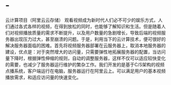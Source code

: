 # -
云计算项目（阿里云云存储）
观看视频成为新时代人们必不可少的娱乐方式，人们通过各式各样的视频，在得到放松的同时，也能够了解知识和生活。但是随着人们对视频播放质量的需求不断提升，以及用户数量的急剧增长，导致后端的视频服务器出现压力过大，甚至崩溃的问题。于是，利用当下的云计算技术，便可很好的解决服务器面临的困难。首先将视频服务器部署在云服务器上，取消本地服务器的建设，优点是：对于突然增大的访问量，只需要弹性地拓展服务器的配置，当访问量下降时，根据弹性伸缩的规则，自动的调整服务器，这样不仅可以适应较快变化的需要，也减少了服务器运行维护的繁杂工作。我们开发的是基于C/S架构的视频点播系统，客户端运行在电脑，服务器运行在阿里云上。可以满足用户的基本视频播放需求，和适应访问量的快速变化。
